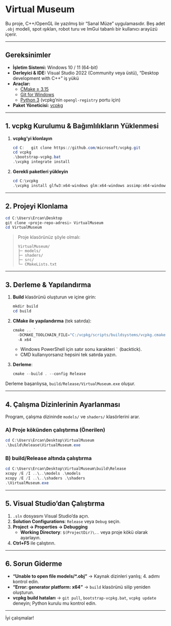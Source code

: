 # Virtual Museum

Bu proje, C++/OpenGL ile yazılmış bir “Sanal Müze” uygulamasıdır. Beş adet `.obj` modeli, spot ışıkları, robot turu ve ImGui tabanlı bir kullanıcı arayüzü içerir.

---

## Gereksinimler

- **İşletim Sistemi:** Windows 10 / 11 (64-bit)  
- **Derleyici & IDE:** Visual Studio 2022 (Community veya üstü), “Desktop development with C++” iş yükü  
- **Araçlar:**
  - [CMake ≥ 3.15](https://cmake.org/download/)  
  - [Git for Windows](https://git-scm.com/download/win)  
  - [Python 3](https://python.org) (vcpkg’nin `opengl-registry` portu için)  
- **Paket Yöneticisi:** [vcpkg](https://github.com/microsoft/vcpkg)

---

## 1. vcpkg Kurulumu & Bağımlılıkların Yüklenmesi

1. **vcpkg’yi klonlayın**  
   ```powershell
   cd C:   git clone https://github.com/microsoft/vcpkg.git
   cd vcpkg
   .\bootstrap-vcpkg.bat
   .\vcpkg integrate install
   ```

2. **Gerekli paketleri yükleyin**  
   ```powershell
   cd C:\vcpkg
   .\vcpkg install glfw3:x64-windows glm:x64-windows assimp:x64-windows glad:x64-windows imgui:x64-windows
   ```

---

## 2. Projeyi Klonlama

```powershell
cd C:\Users\Ercan\Desktop
git clone <proje-repo-adresi> VirtualMuseum
cd VirtualMuseum
```

> Proje klasörünüz şöyle olmalı:  
> ```
> VirtualMuseum/
> ├─ models/
> ├─ shaders/
> ├─ src/
> └─ CMakeLists.txt
> ```

---

## 3. Derleme & Yapılandırma

1. **Build** klasörünü oluşturun ve içine girin:
   ```powershell
   mkdir build
   cd build
   ```

2. **CMake ile yapılandırma** (tek satırda):
   ```powershell
   cmake .. `
     -DCMAKE_TOOLCHAIN_FILE="C:/vcpkg/scripts/buildsystems/vcpkg.cmake" `
     -A x64
   ```
   - Windows PowerShell için satır sonu karakteri `` ` `` (backtick).  
   - CMD kullanıyorsanız hepsini tek satırda yazın.

3. **Derleme**:
   ```powershell
   cmake --build . --config Release
   ```

Derleme başarılıysa, `build/Release/VirtualMuseum.exe` oluşur.

---

## 4. Çalışma Dizinlerinin Ayarlanması

Program, çalışma dizininde `models/` ve `shaders/` klasörlerini arar.

### A) Proje kökünden çalıştırma (Önerilen)

```powershell
cd C:\Users\Ercan\Desktop\VirtualMuseum
.\build\Release\VirtualMuseum.exe
```

### B) build/Release altında çalıştırma

```powershell
cd C:\Users\Ercan\Desktop\VirtualMuseum\build\Release
xcopy /E /I ..\..\models .\models
xcopy /E /I ..\..\shaders .\shaders
.\VirtualMuseum.exe
```

---

## 5. Visual Studio’dan Çalıştırma

1. `.sln` dosyasını Visual Studio’da açın.  
2. **Solution Configurations**: `Release` veya `Debug` seçin.  
3. **Project → Properties → Debugging**  
   - **Working Directory**: `$(ProjectDir)\..` veya proje kökü olarak ayarlayın.  
4. **Ctrl+F5** ile çalıştırın.

---

## 6. Sorun Giderme

- **“Unable to open file models/*.obj”** → Kaynak dizinleri yanlış; 4. adımı kontrol edin.  
- **“Error: generator platform: x64”** → `build` klasörünü silip yeniden oluşturun.  
- **vcpkg build hataları** → `git pull`, `bootstrap-vcpkg.bat`, `vcpkg update` deneyin; Python kurulu mu kontrol edin.

---

İyi çalışmalar!
